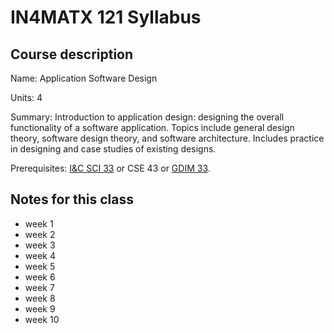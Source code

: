 # IN4MATX 121 Syllabus

## Course description

Name: Application Software Design

Units: 4

Summary: Introduction to application design: designing the overall functionality of a software application. Topics include general design theory, software design theory, and software architecture. Includes practice in designing and case studies of existing designs.

Prerequisites: [I&C SCI 33](../../spring-2020/ics-33/syllabus.md) or CSE 43 or [GDIM 33](https://catalogue.uci.edu/search/?P=GDIM%2033 "GDIM 33").

## Notes for this class

- week 1
- week 2
- week 3
- week 4
- week 5
- week 6
- week 7
- week 8
- week 9
- week 10